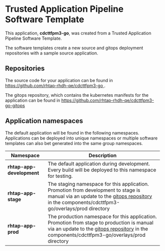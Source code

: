 # Trusted Application Pipeline Software Template

This application, **cdcttfpm3-go**, was created from a Trusted Application Pipeline Software Template.

The software templates create a new source and gitops deployment repositories with a sample source application. 

## Repositories

The source code for your application can be found in [https://github.com/rhtap-rhdh-qe/cdcttfpm3-go ](https://github.com/rhtap-rhdh-qe/cdcttfpm3-go ).
 
The gitops repository, which contains the kubernetes manifests for the application can be found in 
[https://github.com/rhtap-rhdh-qe/cdcttfpm3-go-gitops ](https://github.com/rhtap-rhdh-qe/cdcttfpm3-go-gitops ) 

## Application namespaces 

The default application will be found in the following namespaces. Applications can be deployed into unique namespaces or multiple software templates can also bet generated into the same group namespaces.  

|  Namespace   |  Description   |  
| -------- | -------- |   
| **rhtap-app-development** | The default application during development. Every build will be deployed to this namespace for testing. | 
| **rhtap-app-stage** | The staging namespace for this application. Promotion from development to stage is manual via an update to the [gitops repository](https://github.com/rhtap-rhdh-qe/cdcttfpm3-go-gitops ) in the components/cdcttfpm3-go/overlays/prod directory |  
| **rhtap-app-prod** | The production namespace for this application. Promotion from stage to production is manual via an update to the [gitops repository](https://github.com/rhtap-rhdh-qe/cdcttfpm3-go-gitops ) in the components/cdcttfpm3-go/overlays/prod directory | 